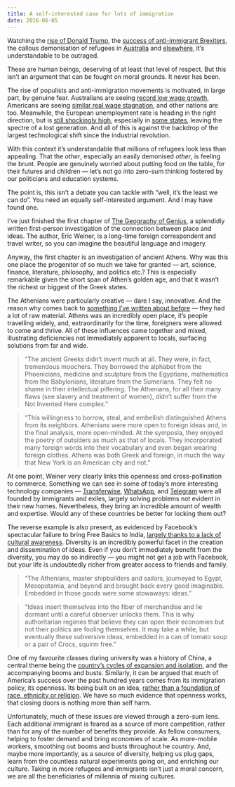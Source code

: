 ```yaml
---
title: A self-interested case for lots of immigration
date: 2016-06-05
---
```


<!--kg-card-begin: html--><p>Watching the <a href="http://www.theguardian.com/us-news/2015/dec/07/donald-trump-ban-all-muslims-entering-us-san-bernardino-shooting">rise of Donald Trump</a>, the <a href="http://time.com/4150676/david-cameron-european-union-brexit-talks/">success of anti-immigrant Brexiters</a>, the callous demonisation of refugees in <a href="http://www.smh.com.au/federal-politics/federal-election-2016/peter-dutton-says-illiterate-and-innumerate-refugees-would-take-australian-jobs-20160517-goxhj1.html">Australia</a> and <a href="http://www.reuters.com/article/us-europe-migrants-protests-germany-idUSKCN0VF0P4">elsewhere</a>, it’s understandable to be outraged.</p>
<p>These are human beings, deserving of at least that level of respect. But this isn’t an argument that can be fought on moral grounds. It never has been.</p>
<p>The rise of populists and anti-immigration movements is motivated, in large part, by genuine fear. Australians are seeing <a href="http://www.abc.net.au/news/2016-05-18/wage-price-index-abs-data/7424912">record low wage growth</a>, Americans are seeing <a href="https://psmag.com/the-future-of-work-why-wages-aren-t-keeping-up-6fcfac468e4#.q8fdapro7">similar real wage stagnation</a>, and other nations are too. Meanwhile, the European unemployment rate is heading in the right direction, but is <a href="http://www.tradingeconomics.com/european-union/unemployment-rate">still shockingly high</a>, especially in <a href="http://www.tradingeconomics.com/greece/unemployment-rate">some states</a>, leaving the spectre of a lost generation. And all of this is against the backdrop of the largest technological shift since the industrial revolution.</p>
<p>With this context it’s understandable that millions of refugees look less than appealing. That the <em>other</em>, especially an easily demonised <em>other</em>, is feeling the brunt. People are genuinely worried about putting food on the table, for their futures and children — let’s not go into zero-sum thinking fostered by our politicians and education systems.</p>
<p>The point is, this isn’t a debate you can tackle with “well, it’s the least we can do”. You need an equally self-interested argument. And I may have found one.</p>
<p>I’ve just finished the first chapter of <a href="http://amzn.to/1TPIKH1">The Geography of Genius</a>, a splendidly written first-person investigation of the connection between place and ideas. The author, Eric Weiner, is a long-time foreign correspondent and travel writer, so you can imagine the beautiful language and imagery.</p>
<p>Anyway, the first chapter is an investigation of ancient Athens. Why was this one place the progenitor of so much we take for granted — art, science, finance, literature, philosophy, and politics etc.? This is especially remarkable given the short span of Athen’s golden age, and that it wasn’t the richest or biggest of the Greek states.</p>
<p>The Athenians were particularly creative — dare I say, innovative. And the reason why comes back to <a href="http://www.joshnicholas.com/there-is-a-limit-to-your-creative-potential/">something I’ve written about before</a> — they had a lot of raw material. Athens was an incredibly open place, it’s people travelling widely, and, extraordinarily for the time, foreigners were allowed to come and thrive. All of these influences came together and mixed, illustrating deficiencies not immediately apparent to locals, surfacing solutions from far and wide.</p>
<blockquote>
<p>“The ancient Greeks didn’t invent much at all. They were, in fact, tremendous moochers. They borrowed the alphabet from the Phoenicians, medicine and sculpture from the Egyptians, mathematics from the Babylonians, literature from the Sumerians. They felt no shame in their intellectual pilfering. The Athenians, for all their many flaws (see slavery and treatment of women), didn’t suffer from the Not Invented Here complex.”</p>
</blockquote>
<blockquote>
<p>“This willingness to borrow, steal, and embellish distinguished Athens from its neighbors. Athenians were more open to foreign ideas and, in the final analysis, more open-minded. At the symposia, they enjoyed the poetry of outsiders as much as that of locals. They incorporated many foreign words into their vocabulary and even began wearing foreign clothes. Athens was both Greek and foreign, in much the way that New York is an American city and not.”</p>
</blockquote>
<p>At one point, Weiner very clearly links this openness and cross-pollination to commerce. Something we can see in some of today’s more interesting technology companies — <a href="https://en.wikipedia.org/wiki/TransferWise">Transferwise</a>, <a href="https://en.wikipedia.org/wiki/WhatsApp">WhatsApp</a>, and <a href="https://en.wikipedia.org/wiki/Telegram_(software)">Telegram</a> were all founded by immigrants and exiles, largely solving problems not evident in their new homes. Nevertheless, they bring an incredible amount of wealth and expertise. Would any of these countries be better for locking them out?</p>
<p>The reverse example is also present, as evidenced by Facebook’s spectacular failure to bring Free Basics to India, <a href="http://www.afr.com/technology/why-facebook-and-marc-andreessen-offended-india-with-good-intentions-20160216-gmv4u4">largely thanks to a lack of cultural awareness</a>. Diversity is an incredibly powerful facet in the creation and dissemination of ideas. Even if you don’t immediately benefit from the diversity, you may do so indirectly — you might not get a job with Facebook, but your life is undoubtedly richer from greater access to friends and family.</p>
<blockquote>
<p>“The Athenians, master shipbuilders and sailors, journeyed to Egypt, Mesopotamia, and beyond and brought back every good imaginable. Embedded in those goods were some stowaways: ideas.”</p>
</blockquote>
<blockquote>
<p>“Ideas insert themselves into the fiber of merchandise and lie dormant until a careful observer unlocks them. This is why authoritarian regimes that believe they can open their economies but not their politics are fooling themselves. It may take a while, but eventually these subversive ideas, embedded in a can of tomato soup or a pair of Crocs, squirm free.”</p>
</blockquote>
<p>One of my favourite classes during university was a history of China, a central theme being the <a href="https://en.wikipedia.org/wiki/Isolationism#China">country’s cycles of expansion and isolation</a>, and the accompanying booms and busts. Similarly, it can be argued that much of America’s success over the past hundred years comes from its immigration policy, its openness. Its being built on an idea, <a href="https://www.washingtonpost.com/opinions/yes-america-is-being-changed--but-by-whom/2016/02/11/834d3dca-d105-11e5-88cd-753e80cd29ad_story.html">rather than a foundation of race, ethnicity or religion</a>. We have so much evidence that openness works, that closing doors is nothing more than self harm.</p>
<p>Unfortunately, much of these issues are viewed through a zero-sum lens. Each additional immigrant is feared as a source of more competition, rather than for any of the number of benefits they provide. As fellow consumers, helping to foster demand and bring economies of scale. As more-mobile workers, smoothing out booms and busts throughout he country. And, maybe more importantly, as a source of diversity, helping us plug gaps, learn from the countless natural experiments going on, and enriching our culture. Taking in more refugees and immigrants isn’t just a moral concern, we are all the beneficiaries of millennia of mixing cultures.</p>
<!--kg-card-end: html-->